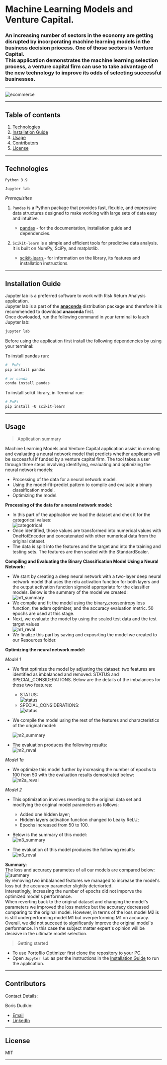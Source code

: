 # Machine Learning Models and Venture Capital.

### An increasing number of sectors in the economy are getting disrupted by incorporating machine learning models in the business decision priocess. One of those sectors is Venture Capital.<br/>This application demonstrates the machine learning selection process, a venture capital firm can use to take advantage of the new technology to improve its odds of selecting successful businesses.

---

![ecommerce](Images/neural.jpg)

---

## Table of contents

1. [Technologies](#technologies)
2. [Installation Guide](#installation-guide)
3. [Usage](#usage)
4. [Contributors](#contributors)
5. [License](#license)

---

## Technologies

`Python 3.9`

`Jupyter lab`

_Prerequisites_

1. `Pandas` is a Python package that provides fast, flexible, and expressive data structures designed to make working with large sets of data easy and intuitive.

   - [pandas](https://github.com/pandas-dev/pandas) - for the documentation, installation guide and dependencies.

2. `Scikit-learn` is a simple and efficient tools for predictive data analysis. It is built on NumPy, SciPy, and matplotlib.

   - [scikit-learn ](https://scikit-learn.org/stable/) - for information on the library, its features and installation instructions.<br/>

---

## Installation Guide

Jupyter lab is a preferred software to work with Risk Return Analysis application.<br/> Jupyter lab is a part of the **[anaconda](https://www.anaconda.com/)** distribution package and therefore it is recommended to download **anaconda** first.<br/> Once dowloaded, run the following command in your terminal to lauch Jupyter lab:

```python
jupyter lab
```

Before using the application first install the following dependencies by using your terminal:

To install pandas run:

```python
#  PuPi
pip install pandas
```

```python
# or conda
conda install pandas
```

To install scikit library, in Terminal run:

```python
# PuPi
pip install -U scikit-learn
```

---

## Usage

> Application summary<br/>

Machine Learning Models and Venture Capital application assist in creating and evaluating a neural network model that predicts whether applicants will be successful if funded by a venture capital firm. The tool takes a user through three steps involving identifying, evaluating and optimizing the neural network models:<br/>

- Processing of the data for a neural network model.
- Using the model-fit-predict pattern to compile and evaluate a binary classification model.
- Optimizing the model.

**Processing of the data for a neural network model:**<br/>

- In this part of the applcation we load the dataset and chek it for the categorical values: <br/>
  ![categotrical](Images/CategoricalPNG.PNG)<br/>
- Once identified, those values are transformed into numerical values with OneHotEncoder and concatenated with other numerical data from the original dataset.
- The data is split into the features and the target and into the training and testing sets. The features are then scaled with the StandardScaler.

**Compiling and Evaluating the Binary Classification Model Using a Neural Network:**<br/>

- We start by creating a deep neural network with a two-layer deep neural network model that uses the relu activation function for both layers and the output activation function sigmoid appropriate for the classifier models. Below is the summary of the model we created:<br/>
  ![m1_summary](Images/m1_summary.PNG)<br/>
- We compile and fit the model using the binary_crossentropy loss function, the adam optimizer, and the accuracy evaluation metric. 50 epochs are used at this stage.<br/>
- Next, we evaluate the model by using the scaled test data and the test target values <br/>
  ![m1_reval](Images/M1_eval.PNG)<br/>
- We finalize this part by saving and exposrting the model we created to our Resources folder. <br/>

**Optimizing the neural network model:**<br/>

_Model 1_<br/>

- We first optimize the model by adjusting the dataset: two features are identified as imbalanced and removed: STATUS and SPECIAL_CONSIDERATIONS. Below are the details of the imbalances for those two features:

  - STATUS:<br/>
    ![status](Images/status.PNG)<br/>
  - SPECIAL_CONSIDERATIONS:<br/>
    ![status](Images/Considerations.PNG)<br/>

- We compile the model using the rest of the features and characteristics of the original model:

  ![m2_summary](Images/m2_summary.PNG)<br/>

- The evaluation produces the following results:<br/>
  ![m2_reval](Images/M2_eval.PNG)<br/>

_Model 1a_

- We optimize this model further by increasing the number of epochs to 100 from 50 with the evaluation results demostrated below:<br/>
  ![m2a_reval](Images/M2a_eval.PNG)<br/>

_Model 2_

- This optimization involves reverting to the original data set and modifying the original model parameters as follows:<br/>
  - Added one hidden layer;
  - Hidden layers activation function changed to Leaky ReLU;
  - Epochs increased from 50 to 100.<br/>
- Below is the summary of this model:<br/>
  ![m3_summary](Images/m3_summary.PNG)<br/>

- The evaluation of this model produces the following results:<br/>
  ![m3_reval](Images/M3_100_eval.PNG)<br/>

**Summary**:<br/>
The loss and accuracy parametes of all our models are compared below:<br/>
![summary](Images/Summary.PNG)<br/>
By removing two imbalanced features we managed to increase the model's loss but the accuracy parameter slightly deteriorted.<br/> Interestingly, increasing the number of epochs did not imporve the optimized model's performance.<br/>
When reverting back to the original dataset and changing the model's parameters we improved the loss metrics but the accuracy decreased comparing to the original model. However, in terms of the loss model M2 is is still underperforming model M1 but overperforming M1 on accuracy.<br/>
Overall, we did not succeed to significantly improve the original model's performance. In this case the subject matter expert's opinion will be decisive in the ultimate model selection.<br/>

> Getting started<br/>

- To use Portoflio Optimizer first clone the repository to your PC.<br/>
- Open `Jupyter lab` as per the instructions in the [Installation Guide](#installation-guide) to run the application.<br/>

---

## Contributors

Contact Details:

Boris Dudkin:

- [Email](boris.dudkin@gmail.com)
- [LinkedIn](www.linkedin.com/in/Boris-Dudkin)

---

## License

MIT

---
